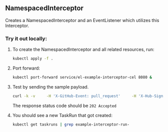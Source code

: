## NamespacedInterceptor

Creates a NamespacedInterceptor and an EventListener which utilizes this Interceptor.

### Try it out locally:

1. To create the NamespacedInterceptor and all related resources, run:

   ```bash
   kubectl apply -f .
   ```

1. Port forward:

   ```bash
   kubectl port-forward service/el-example-interceptor-cel 8080 &
   ```

1. Test by sending the sample payload.

   ```bash
   curl -k -v     -H 'X-GitHub-Event: pull_request'     -H 'X-Hub-Signature-256: sha256=b6bfbf622a1f9138123646c7b89f3a60092a803dc2f824bd39642bd80d85825a'     -H 'Content-Type: application/json'     -d '{"head_commit":{"id":"28911bbb5a3e2ea034daf1f6be0a822d50e31e73"},"action": "opened", "pull_request":{"head":{"sha": "28911bbb5a3e2ea034daf1f6be0a822d50e31e73"}},"repository":{"clone_url": "https://github.com/tektoncd/triggers.git", "url":"https://github.com/tektoncd/triggers.git"}}'     http://localhost:8080
   ```

   The response status code should be `202 Accepted`


1. You should see a new TaskRun that got created:

   ```bash
   kubectl get taskruns | grep example-interceptor-run-
   ```

